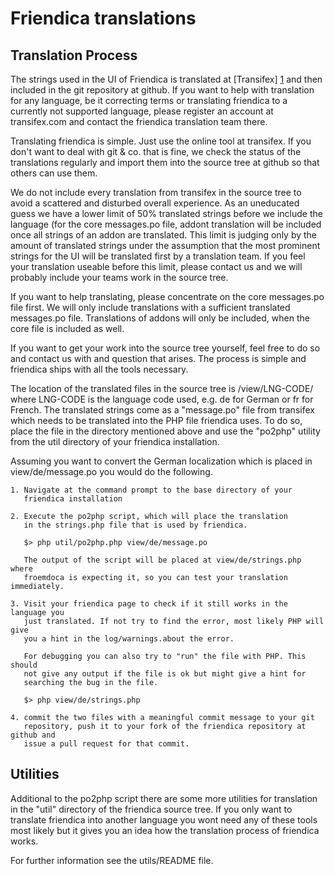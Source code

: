 Friendica translations
======================

Translation Process
-------------------

The strings used in the UI of Friendica is translated at [Transifex] [1] and then included in the git repository at github.
If you want to help with translation for any language, be it correcting terms or translating friendica to a currently not supported language, please register an account at transifex.com and contact the friendica translation team there.

Translating friendica is simple.
Just use the online tool at transifex.
If you don't want to deal with git & co. that is fine, we check the status of the translations regularly and import them into the source tree at github so that others can use them.

We do not include every translation from transifex in the source tree to avoid a scattered and disturbed overall experience.
As an uneducated guess we have a lower limit of 50% translated strings before we include the language (for the core messages.po file, addont translation will be included once all strings of an addon are translated.
This limit is judging only by the amount of translated strings under the assumption that the most prominent strings for the UI will be translated first by a translation team.
If you feel your translation useable before this limit, please contact us and we will probably include your teams work in the source tree.

If you want to help translating, please concentrate on the core messages.po file first.
We will only include translations with a sufficient translated messages.po file.
Translations of addons will only be included, when the core file is included as well.

If you want to get your work into the source tree yourself, feel free to do so and contact us with and question that arises.
The process is simple and friendica ships with all the tools necessary.

The location of the translated files in the source tree is
    /view/LNG-CODE/
where LNG-CODE is the language code used, e.g. de for German or fr for French.
The translated strings come as a "message.po" file from transifex which needs to be translated into the PHP file friendica uses.
To do so, place the file in the directory mentioned above and use the "po2php" utility from the util directory of your friendica installation.

Assuming you want to convert the German localization which is placed in view/de/message.po you would do the following.

    1. Navigate at the command prompt to the base directory of your
       friendica installation

    2. Execute the po2php script, which will place the translation
       in the strings.php file that is used by friendica.

       $> php util/po2php.php view/de/message.po

       The output of the script will be placed at view/de/strings.php where
       froemdoca is expecting it, so you can test your translation immediately.

    3. Visit your friendica page to check if it still works in the language you
       just translated. If not try to find the error, most likely PHP will give
       you a hint in the log/warnings.about the error.

       For debugging you can also try to "run" the file with PHP. This should
       not give any output if the file is ok but might give a hint for
       searching the bug in the file.

       $> php view/de/strings.php

    4. commit the two files with a meaningful commit message to your git
       repository, push it to your fork of the friendica repository at github and
       issue a pull request for that commit.

Utilities
---------

Additional to the po2php script there are some more utilities for translation in the "util" directory of the friendica source tree.
If you only want to translate friendica into another language you wont need any of these tools most likely but it gives you an idea how the translation process of friendica works.

For further information see the utils/README file.

[1]:   https://www.transifex.com/projects/p/friendica/

